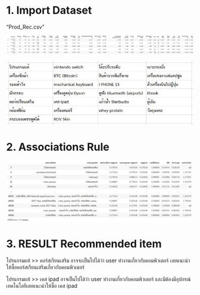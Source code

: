 # 1. Import Dataset

“Prod_Rec.csv”

![Dataset](https://github.com/Ssureeporn/BADS7105_CRM/blob/main/Assignment03_Product_Recommendation/03_1_Dataset.JPG)

![Product](https://github.com/Ssureeporn/BADS7105_CRM/blob/main/Assignment03_Product_Recommendation/03_1_product.JPG)

# 2. Associations Rule 

![Associations Rule](https://github.com/Ssureeporn/BADS7105_CRM/blob/main/Assignment03_Product_Recommendation/03_2_Associations%20Rule.JPG)

# 3. RESULT Recommended item

โปรแกรมแท้ >> คอร์สเรียนเสริม อาจจะเป็นไปได้ว่า user ทำงานเกี่ยวกับคอมพิวเตอร์ เลยแนะนำให้ซื้อคอร์สเรียนเสริมเกี่ยวกับคอมพิวเตอร์

โปรแกรมแท้ >> เคส ipad อาจเป็นไปได้ว่า user ทำงานเกี่ยวกับคอมพิวเตอร์ และมีต้องมีอุปกรณ์เทคโนโลยีเลยแนะนำให้ซื้อ เคส ipad

